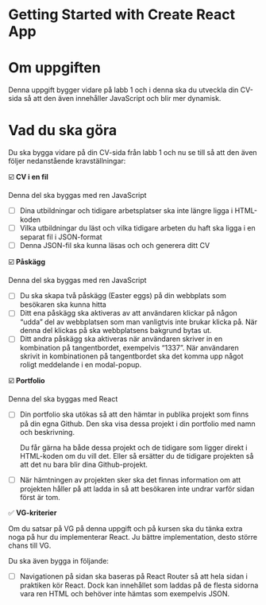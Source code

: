 # Getting Started with Create React App

# Om uppgiften

Denna uppgift bygger vidare på labb 1 och i denna ska du utveckla din CV-sida så att den även innehåller JavaScript och blir mer dynamisk.

# Vad du ska göra

Du ska bygga vidare på din CV-sida från labb 1 och nu se till så att den även följer nedanstående kravställningar:


☑️ **CV i en fil**

Denna del ska byggas med ren JavaScript

- [ ]  Dina utbildningar och tidigare arbetsplatser ska inte längre ligga i HTML-koden
- [ ]  Vilka utbildningar du läst och vilka tidigare arbeten du haft ska ligga i en separat fil i JSON-format
- [ ]  Denna JSON-fil ska kunna läsas och och generera ditt CV

☑️ **Påskägg**

Denna del ska byggas med ren JavaScript

- [ ]  Du ska skapa två påskägg (Easter eggs) på din webbplats som besökaren ska kunna hitta
- [ ]  Ditt ena påskägg ska aktiveras av att användaren klickar på någon “udda” del av webbplatsen som man vanligtvis inte brukar klicka på. När denna del klickas på ska webbplatsens bakgrund bytas ut.
- [ ]  Ditt andra påskägg ska aktiveras när användaren skriver in en kombination på tangentbordet, exempelvis “1337”. När användaren skrivit in kombinationen på tangentbordet ska det komma upp något roligt meddelande i en modal-popup.

☑️ **Portfolio**

Denna del ska byggas med React

- [ ]  Din portfolio ska utökas så att den hämtar in publika projekt som finns på din egna Github. Den ska visa dessa projekt i din portfolio med namn och beskrivning.
    
    Du får gärna ha både dessa projekt och de tidigare som ligger direkt i HTML-koden om du vill det. Eller så ersätter du de tidigare projekten så att det nu bara blir dina Github-projekt.
    
- [ ]  När hämtningen av projekten sker ska det finnas information om att projekten håller på att ladda in så att besökaren inte undrar varför sidan först är tom.

✅ **VG-kriterier**

Om du satsar på VG på denna uppgift och på kursen ska du tänka extra noga på hur du implementerar React. Ju bättre implementation, desto större chans till VG.

Du ska även bygga in följande:

- [ ]  Navigationen på sidan ska baseras på React Router så att hela sidan i praktiken kör React. Dock kan innehållet som laddas på de flesta sidorna vara ren HTML och behöver inte hämtas som exempelvis JSON.

